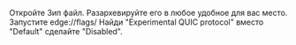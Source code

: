 Откройте Зип файл.
Разархевируйте его в любое удобное для вас место.
Запустите edge://flags/ Найди "Experimental QUIC protocol" вместо "Default" сделайте "Disabled".
